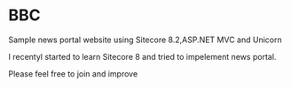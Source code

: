 # BBC
Sample news portal website using Sitecore 8.2,ASP.NET MVC and Unicorn

I recentyl started to learn Sitecore 8 and tried to impelement news portal.

Please feel free to join and improve

